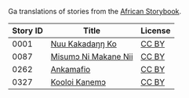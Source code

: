 Ga translations of stories from the [African Storybook](https://africanstorybook.org).

Story ID | Title | License
-------- | ----- | -------
0001 | [Nuu Kakadaŋŋ Ko](https://africanstorybook.org/reader.php?id=22501&d=0&a=1) | [CC BY](https://creativecommons.org/licenses/by/4.0/)
0087 | [Misumɔ Ni Makane Nii](http://africanstorybook.org/reader.php?id=18293&d=0&a=1) | [CC BY](https://creativecommons.org/licenses/by/3.0/)
0262 | [Ankamafio](http://africanstorybook.org/reader.php?id=18337&d=0&a=1) | [CC BY](https://creativecommons.org/licenses/by/4.0/)
0327 | [Kooloi Kanemɔ](http://africanstorybook.org/reader.php?id=18287&d=0&a=1) | [CC BY](https://creativecommons.org/licenses/by/3.0/)
